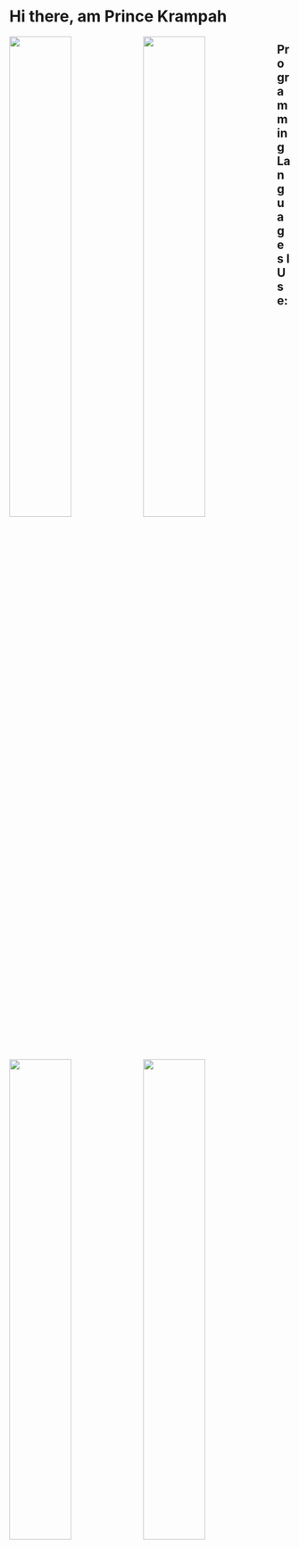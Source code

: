 # Hi there, am Prince Krampah

<img align="left" width="47%" src="https://github-readme-stats.vercel.app/api?username=Princekrampah&show_icons=true&theme=radical" />

<img align="left" width="47%" src="https://github-readme-stats.vercel.app/api/top-langs/?username=Princekrampah" />

## Programming Languages I Use:

<img align="left" width="47%" src="https://img.shields.io/badge/Anaconda-%2344A833.svg?style=for-the-badge&logo=anaconda&logoColor=white" />
<img align="left" width="47%" src="https://img.shields.io/badge/node.js-6DA55F?style=for-the-badge&logo=node.js&logoColor=white" />



<!--
**Princekrampah/Princekrampah** is a ✨ _special_ ✨ repository because its `README.md` (this file) appears on your GitHub profile.

Here are some ideas to get you started:

- 🔭 I’m currently working on ...
- 🌱 I’m currently learning ...
- 👯 I’m looking to collaborate on ...
- 🤔 I’m looking for help with ...
- 💬 Ask me about ...
- 📫 How to reach me: ...
- 😄 Pronouns: ...
- ⚡ Fun fact: ...
-->
